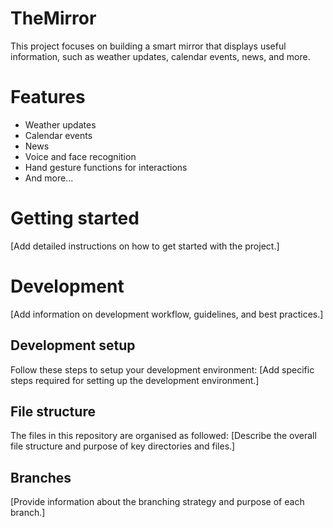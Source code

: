 # TheMirror
This project focuses on building a smart mirror that displays useful information, such as weather updates, calendar events, news, and more. 

# Features
- Weather updates
- Calendar events
- News
- Voice and face recognition
- Hand gesture functions for interactions
- And more...

# Getting started
[Add detailed instructions on how to get started with the project.]

# Development
[Add information on development workflow, guidelines, and best practices.]

## Development setup
Follow these steps to setup your development environment:
[Add specific steps required for setting up the development environment.]

## File structure
The files in this repository are organised as followed:
[Describe the overall file structure and purpose of key directories and files.]

## Branches
[Provide information about the branching strategy and purpose of each branch.]
